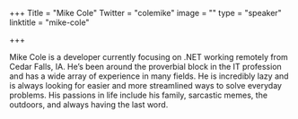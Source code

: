 +++
Title = "Mike Cole"
Twitter = "colemike"
image = ""
type = "speaker"
linktitle = "mike-cole"

+++

Mike Cole is a developer currently focusing on .NET working remotely from Cedar Falls, IA. He’s been around the proverbial block in the IT profession and has a wide array of experience in many fields. He is incredibly lazy and is always looking for easier and more streamlined ways to solve everyday problems. His passions in life include his family, sarcastic memes, the outdoors, and always having the last word.
